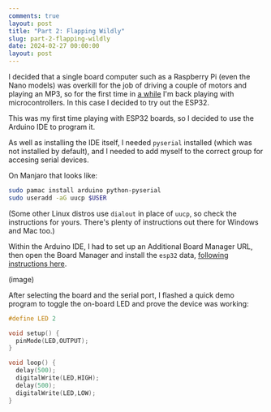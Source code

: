 ```yaml
---
comments: true
layout: post
title: "Part 2: Flapping Wildly"
slug: part-2-flapping-wildly
date: 2024-02-27 00:00:00
layout: post
---
```


I decided that a single board computer such as a Raspberry Pi (even the Nano models) was overkill for the job of driving a couple of motors and playing an MP3, so for the first time in [a while](/hardware/lego-turtle/) I'm back playing with microcontrollers. In this case I decided to try out the ESP32.

This was my first time playing with ESP32 boards, so I decided to use the Arduino IDE to program it.

As well as installing the IDE itself, I needed `pyserial` installed (which was not installed by default), and I needed to add myself to the correct group for accesing serial devices.

On Manjaro that looks like:

```bash
sudo pamac install arduino python-pyserial
sudo useradd -aG uucp $USER
```

(Some other Linux distros use `dialout` in place of `uucp`, so check the instructions for yours. There's plenty of instructions out there for Windows and Mac too.)

Within the Arduino IDE, I had to set up an Additional Board Manager URL, then open the Board Manager and install the `esp32` data, [following instructions here](https://docs.espressif.com/projects/arduino-esp32/en/latest/installing.html).

(image)

After selecting the board and the serial port, I flashed a quick demo program to toggle the on-board LED and prove the device was working:

```c
#define LED 2

void setup() {
  pinMode(LED,OUTPUT);
}

void loop() {
  delay(500);
  digitalWrite(LED,HIGH);
  delay(500);
  digitalWrite(LED,LOW);
}
```